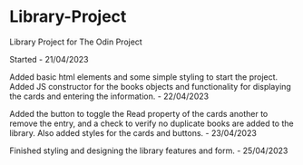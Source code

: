 # Library-Project
 Library Project for The Odin Project

Started - 21/04/2023

Added basic html elements and some simple styling to start the project.
Added JS constructor for the books objects and functionality for displaying the cards and entering the information. - 22/04/2023

Added the button to toggle the Read property of the cards another to remove the entry, and a check to verify no duplicate books are added to the library.
Also added styles for the cards and buttons. - 23/04/2023

Finished styling and designing the library features and form. - 25/04/2023
